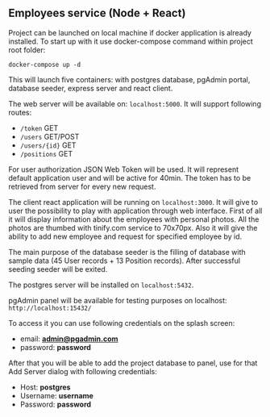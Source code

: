 ## Employees service (Node + React)

Project can be launched on local machine if docker application is already installed.
To start up with it use docker-compose command within project root folder:

`docker-compose up -d`

This will launch five containers: with postgres database, pgAdmin portal, database seeder, express server and react client.

The web server will be available on: `localhost:5000`. It will support following routes:

- `/token` GET
- `/users` GET/POST
- `/users/{id}` GET
- `/positions` GET

For user authorization JSON Web Token will be used. It will represent default application user and will be active for 40min. The token has to be retrieved from server for every new request.

The client react application will be running on `localhost:3000`. It will give to user the possibility to play with application through web interface. First of all it will display information about the employees with personal photos. All the photos are thumbed with tinify.com service to 70x70px. Also it will give the ability to add new employee and request for specified employee by id.


The main purpose of the database seeder is the filling of database with sample data (45 User records + 13 Position records). After successful seeding seeder will be exited.

The postgres server will be installed on `localhost:5432`.

pgAdmin panel will be available for testing purposes on localhost: 
`http://localhost:15432/`

To access it you can use following credentials on the splash screen:
- email: **admin@pgadmin.com**
- password: **password**

After that you will be able to add the project database to panel, use for that Add Server dialog with following credentials:

- Host: **postgres**
- Username: **username**
- Password: **password**

